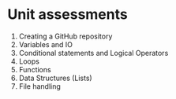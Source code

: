 # Unit assessments
1. Creating a GitHub repository
2. Variables and IO
3. Conditional statements and Logical Operators
4. Loops
5. Functions
6. Data Structures (Lists)
7. File handling
